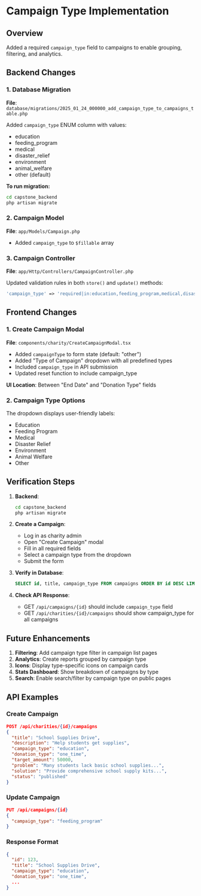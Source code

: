 # Campaign Type Implementation

## Overview
Added a required `campaign_type` field to campaigns to enable grouping, filtering, and analytics.

## Backend Changes

### 1. Database Migration
**File**: `database/migrations/2025_01_24_000000_add_campaign_type_to_campaigns_table.php`

Added `campaign_type` ENUM column with values:
- education
- feeding_program
- medical
- disaster_relief
- environment
- animal_welfare
- other (default)

**To run migration:**
```bash
cd capstone_backend
php artisan migrate
```

### 2. Campaign Model
**File**: `app/Models/Campaign.php`

- Added `campaign_type` to `$fillable` array

### 3. Campaign Controller
**File**: `app/Http/Controllers/CampaignController.php`

Updated validation rules in both `store()` and `update()` methods:
```php
'campaign_type' => 'required|in:education,feeding_program,medical,disaster_relief,environment,animal_welfare,other'
```

## Frontend Changes

### 1. Create Campaign Modal
**File**: `components/charity/CreateCampaignModal.tsx`

- Added `campaignType` to form state (default: "other")
- Added "Type of Campaign" dropdown with all predefined types
- Included `campaign_type` in API submission
- Updated reset function to include campaign_type

**UI Location**: Between "End Date" and "Donation Type" fields

### 2. Campaign Type Options
The dropdown displays user-friendly labels:
- Education
- Feeding Program
- Medical
- Disaster Relief
- Environment
- Animal Welfare
- Other

## Verification Steps

1. **Backend**:
   ```bash
   cd capstone_backend
   php artisan migrate
   ```

2. **Create a Campaign**:
   - Log in as charity admin
   - Open "Create Campaign" modal
   - Fill in all required fields
   - Select a campaign type from the dropdown
   - Submit the form

3. **Verify in Database**:
   ```sql
   SELECT id, title, campaign_type FROM campaigns ORDER BY id DESC LIMIT 5;
   ```

4. **Check API Response**:
   - GET `/api/campaigns/{id}` should include `campaign_type` field
   - GET `/api/charities/{id}/campaigns` should show campaign_type for all campaigns

## Future Enhancements

1. **Filtering**: Add campaign type filter in campaign list pages
2. **Analytics**: Create reports grouped by campaign type
3. **Icons**: Display type-specific icons on campaign cards
4. **Stats Dashboard**: Show breakdown of campaigns by type
5. **Search**: Enable search/filter by campaign type on public pages

## API Examples

### Create Campaign
```json
POST /api/charities/{id}/campaigns
{
  "title": "School Supplies Drive",
  "description": "Help students get supplies",
  "campaign_type": "education",
  "donation_type": "one_time",
  "target_amount": 50000,
  "problem": "Many students lack basic school supplies...",
  "solution": "Provide comprehensive school supply kits...",
  "status": "published"
}
```

### Update Campaign
```json
PUT /api/campaigns/{id}
{
  "campaign_type": "feeding_program"
}
```

### Response Format
```json
{
  "id": 123,
  "title": "School Supplies Drive",
  "campaign_type": "education",
  "donation_type": "one_time",
  ...
}
```
